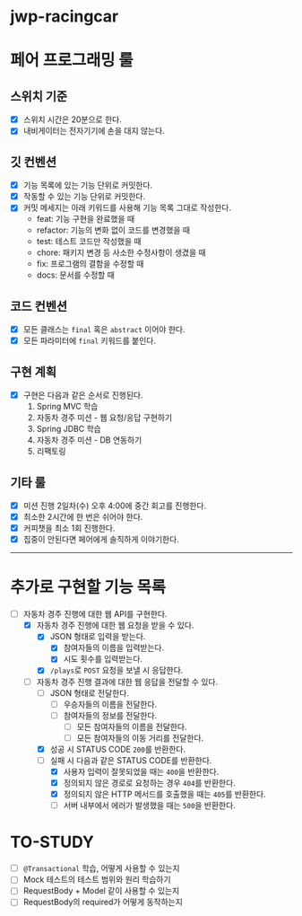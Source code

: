 # jwp-racingcar

# 페어 프로그래밍 룰

## 스위치 기준

- [x] 스위치 시간은 20분으로 한다.
- [x] 내비게이터는 전자기기에 손을 대지 않는다.

## 깃 컨벤션

- [x] 기능 목록에 있는 기능 단위로 커밋한다.
- [x] 작동할 수 있는 기능 단위로 커밋한다.
- [x] 커밋 메세지는 아래 키워드를 사용해 기능 목록 그대로 작성한다.
    - feat: 기능 구현을 완료했을 때
    - refactor: 기능의 변화 없이 코드를 변경했을 때
    - test: 테스트 코드만 작성했을 때
    - chore: 패키지 변경 등 사소한 수정사항이 생겼을 때
    - fix: 프로그램의 결함을 수정할 때
    - docs: 문서를 수정할 때

## 코드 컨벤션

- [x] 모든 클래스는 `final` 혹은 `abstract` 이어야 한다.
- [x] 모든 파라미터에 `final` 키워드를 붙인다.

## 구현 계획

- [x] 구현은 다음과 같은 순서로 진행된다.
    1. Spring MVC 학습
    2. 자동차 경주 미션 - 웹 요청/응답 구현하기
    3. Spring JDBC 학습
    4. 자동차 경주 미션 - DB 연동하기
    5. 리팩토링

## 기타 룰

- [x] 미션 진행 2일차(수) 오후 4:00에 중간 회고를 진행한다.
- [x] 최소한 2시간에 한 번은 쉬어야 한다.
- [x] 커피챗을 최소 1회 진행한다.
- [x] 집중이 안된다면 페어에게 솔직하게 이야기한다.

---

# 추가로 구현할 기능 목록

- [ ] 자동차 경주 진행에 대한 웹 API를 구현한다.
    - [x] 자동차 경주 진행에 대한 웹 요청을 받을 수 있다.
        - [x] JSON 형태로 입력을 받는다.
            - [x] 참여자들의 이름을 입력받는다.
            - [x] 시도 횟수를 입력받는다.
        - [x] `/plays`로 `POST` 요청을 보낼 시 응답한다.
    - [ ] 자동차 경주 진행 결과에 대한 웹 응답을 전달할 수 있다.
        - [ ] JSON 형태로 전달한다.
            - [ ] 우승자들의 이름을 전달한다.
            - [ ] 참여자들의 정보를 전달한다.
                - [ ] 모든 참여자들의 이름을 전달한다.
                - [ ] 모든 참여자들의 이동 거리를 전달한다.
        - [x] 성공 시 STATUS CODE `200`를 반환한다.
        - [ ] 실패 시 다음과 같은 STATUS CODE를 반환한다.
            - [x] 사용자 입력이 잘못되었을 때는 `400`을 반환한다.
            - [x] 정의되지 않은 경로로 요청하는 경우 `404`를 반환한다.
            - [x] 정의되지 않은 HTTP 메서드를 호출했을 때는 `405`를 반환한다.
            - [ ] 서버 내부에서 에러가 발생했을 때는 `500`을 반환한다.

# TO-STUDY

- [ ] `@Transactional` 학습, 어떻게 사용할 수 있는지
- [ ] Mock 테스트의 테스트 범위와 원리 학습하기
- [ ] RequestBody + Model 같이 사용할 수 있는지
- [ ] RequestBody의 required가 어떻게 동작하는지
